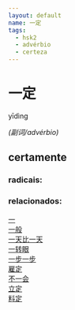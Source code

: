 ```yaml
--- 
layout: default
name: 一定 
tags: 
  - hsk2
  - advérbio
  - certeza
--- 
```

# 一定 
yīdìng  
 
*(副词/advérbio)*  
## certamente 
### radicais: 
### relacionados: 
[一](/zhengshidu/hsk1/一)  
[一般](/zhengshidu/hsk2/一般)  
[一天比一天](/zhengshidu/outras/一天比一天)  
[一转眼](/zhengshidu/outras/一转眼)  
[一步一步](/zhengshidu/outras/一步一步)  
[雇定](/zhengshidu/outras/雇定)  
[不一会](/zhengshidu/outras/不一会)  
[立定](/zhengshidu/outras/立定)  
[料定](/zhengshidu/outras/料定)  

